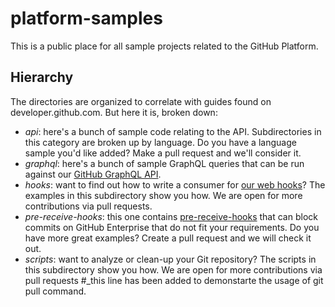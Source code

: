 platform-samples
================

This is a public place for all sample projects related to the GitHub Platform.

## Hierarchy

The directories are organized to correlate with guides found on developer.github.com.
But here it is, broken down:

* _api_: here's a bunch of sample code relating to the API. Subdirectories in this
category are broken up by language. Do you have a language sample you'd like added?
Make a pull request and we'll consider it.
* _graphql_: here's a bunch of sample GraphQL queries that can be run against our [GitHub GraphQL API](https://developer.github.com/v4/).
* _hooks_: want to find out how to write a consumer for [our web hooks](https://developer.github.com/webhooks/)? The examples in this subdirectory show you how. We are open for more contributions via pull requests.
* _pre-receive-hooks_: this one contains [pre-receive-hooks](https://help.github.com/enterprise/admin/guides/developer-workflow/about-pre-receive-hooks/) that can block commits on GitHub Enterprise that do not fit your requirements. Do you have more great examples? Create a pull request and we will check it out.
* _scripts_: want to analyze or clean-up your Git repository? The scripts in this subdirectory show you how. We are open for more contributions via pull requests
#_this line has been added to demonstarte the usage of git pull command.
